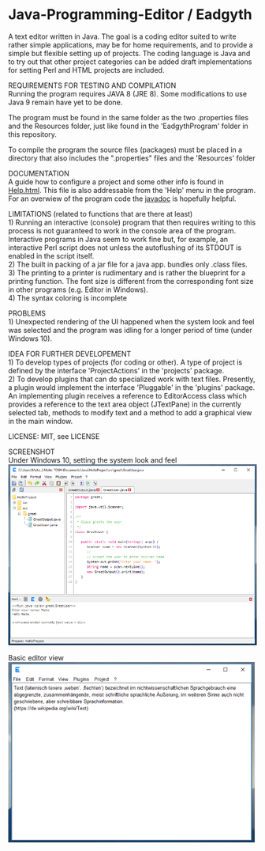 # Java-Programming-Editor / Eadgyth
A text editor written in Java. The goal is a coding editor suited to write rather simple applications,
may be for home requirements, and to provide a simple but flexible setting up of projects. The coding
language is Java and to try out that other project categories can be added draft implementations
for setting Perl and HTML projects are included.
<p>
REQUIREMENTS FOR TESTING AND COMPILATION<br>
Running the program requires JAVA 8 (JRE 8). Some modifications to use Java 9 remain have yet
to be done.<p>
The program must be found in the same folder as the two .properties files and the Resources
folder, just like found in the 'EadgythProgram' folder in this repository.<p>
To compile the program the source files (packages) must be placed in a directory that also
includes the ".properties" files and the 'Resources' folder
<p>
DOCUMENTATION<br>
A guide how to configure a project and some other info is found in
<a href="https://rawgit.com/Eadgyth/Java-Programming-Editor/master/EadgythProgram/Resources/Help.html">Help.html</a>.
This file is also addressable from the 'Help' menu in the program. For an overwiew of the program code the
<a href="https://rawgit.com/Eadgyth/Java-Programming-Editor/master/javadoc/index.html">javadoc</a>
is hopefully helpful.
<p>
LIMITATIONS (related to functions that are there at least)<br> 
1) Running an interactive (console) program that then requires writing to this process is not
guaranteed to work in the console area of the program. Interactive programs in Java seem to
work fine but, for example, an interactive Perl script does not unless the autoflushing of its
STDOUT is enabled in the script itself.
<br>
2) The built in packing of a jar file for a java app. bundles only .class files.
<br>
3) The printing to a printer is rudimentary and is rather the blueprint for a printing function.
The font size is different from the corresponding font size in other programs (e.g. Editor in Windows).
<br>
4) The syntax coloring is incomplete
<p>
PROBLEMS <br>
1) Unexpected rendering of the UI happened when the system look and feel was selected and the
program was idling for a longer period of time (under Windows 10).<br>
<p>
IDEA FOR FURTHER DEVELOPEMENT<br>
1) To develop types of projects (for coding or other). A type of project is defined by the
interface 'ProjectActions' in the 'projects' package.<br>
2) To develop plugins that can do specialized work with text files. Presently, a plugin would
implement the interface 'Pluggable' in the 'plugins' package. An implementing plugin receives
a reference to EditorAccess class which provides a reference to the text area object (JTextPane)
in the currently selected tab, methods to modify text and a method to add a graphical view in the
main window.
<p>
LICENSE: MIT, see LICENSE<br>
<p>
SCREENSHOT<br>
Under Windows 10, setting the system look and feel<br>
<img src="Screenshots/Windows10SystemLAF.png" width="650"/>
<p>
Basic editor view<br>
<img src="Screenshots/SimpleEditorView.png" width="500"/>
